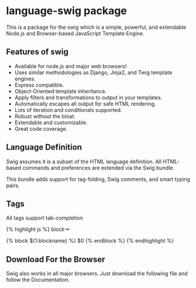 # language-swig package

This is a package for the swig which is a simple, powerful, and extendable  Node.js and Browser-based JavaScript Template Engine.

## Features of swig
- Available for node.js and major web browsers!
- Uses similar methodologies as Django, Jinja2, and Twig template engines.
- Express compatible.
- Object-Oriented template inheritance.
- Apply filters and transformations to output in your templates.
- Automatically escapes all output for safe HTML rendering.
- Lots of iteration and conditionals supported.
- Robust without the bloat.
- Extendable and customizable.
- Great code coverage.

## Language Definition

Swig assumes it is a subset of the HTML language definition. All HTML-based commands and preferences are extended via the Swig bundle.

This bundle adds support for tag-folding, Swig comments, and smart typing pairs.

## Tags

All tags support tab-completion

{% highlight js %}
block⇥

{% block ${1:blockname} %}
    $0
{% endblock %}
{% endhighlight %}

## Download For the Browser
Swig also works in all major browsers. Just download the following file and follow the Documentation.
